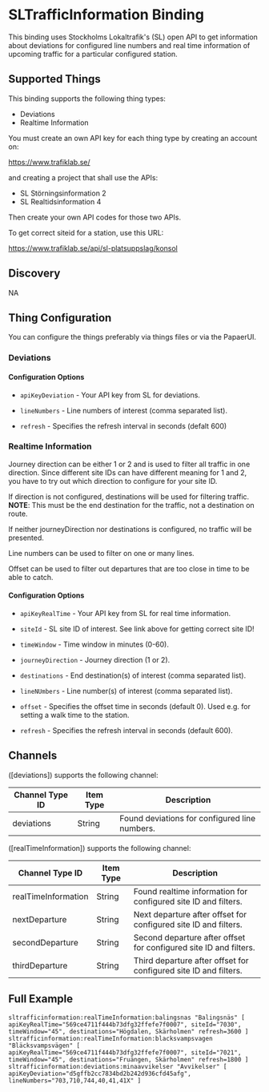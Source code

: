 # SLTrafficInformation Binding

This binding uses Stockholms Lokaltrafik's (SL) open API to get information about deviations for configured line numbers and real time information of upcoming traffic for a particular configured station.


## Supported Things

This binding supports the following thing types:

- Deviations
- Realtime Information

You must create an own API key for each thing type by creating an account on:

https://www.trafiklab.se/

and creating a project that shall use the APIs:

- SL Störningsinformation 2
- SL Realtidsinformation 4

Then create your own API codes for those two APIs.

To get correct siteid for a station, use this URL:

https://www.trafiklab.se/api/sl-platsuppslag/konsol

## Discovery

NA


## Thing Configuration

You can configure the things preferably via things files or via the PapaerUI.

### Deviations

#### Configuration Options

*   `apiKeyDeviation` - Your API key from SL for deviations.

*   `lineNumbers` - Line numbers of interest (comma separated list).

*   `refresh` - Specifies the refresh interval in seconds (defalt 600)

### Realtime Information

Journey direction can be either 1 or 2 and is used to filter all traffic in one direction. 
Since different site IDs can have different meaning for 1 and 2, you have to try out which direction to configure for your site ID.

If direction is not configured, destinations will be used for filtering traffic.
**NOTE**: This must be the end destination for the traffic, not a destination on route.

If neither journeyDirection nor destinations is configured, no traffic will be presented.

Line numbers can be used to filter on one or many lines.

Offset can be used to filter out departures that are too close in time to be able to catch.



#### Configuration Options 

*   `apiKeyRealTime` - Your API key from SL for real time information.

*   `siteId` - SL site ID of interest. See link above for getting correct site ID!

*   `timeWindow` - Time window in minutes (0-60).

*   `journeyDirection` - Journey direction (1 or 2).

*   `destinations` - End destination(s) of interest (comma separated list).

*   `lineNUmbers` - Line number(s) of interest (comma separated list).

*   `offset` - Specifies the offset time in seconds (default 0). Used e.g. for setting a walk time to the station.

*   `refresh` - Specifies the refresh interval in seconds (default 600).


## Channels

([deviations]) supports the following channel:

| Channel Type ID     | Item Type | Description                       |
|------------|--------|-----------------------------------------------|
| deviations | String | Found deviations for configured  line numbers.|

([realTimeInformation]) supports the following channel:

| Channel Type ID     | Item Type | Description                                                          |
|------------|--------|----------------------------------------------------------------------------------|
| realTimeInformation | String | Found realtime information for configured site ID and filters.          |
| nextDeparture       | String | Next departure after offset for configured site ID and filters.         |
| secondDeparture     | String | Second departure after offset for configured site ID and filters.       |
| thirdDeparture      | String | Third departure after offset for configured site ID and filters.        |


## Full Example


```
sltrafficinformation:realTimeInformation:balingsnas "Balingsnäs" [ apiKeyRealTime="569ce4711f444b73dfg32ffefe7f0007", siteId="7030", timeWindow="45", destinations="Högdalen, Skärholmen" refresh=3600 ]
sltrafficinformation:realTimeInformation:blacksvampsvagen "Bläcksvampsvägen" [ apiKeyRealTime="569ce4711f444b73dfg32ffefe7f0007", siteId="7021", timeWindow="45", destinations="Fruängen, Skärholmen" refresh=1800 ]
sltrafficinformation:deviations:minaavvikelser "Avvikelser" [ apiKeyDeviation="d5gffb2cc7834bd2b242d936cfd45afg", lineNumbers="703,710,744,40,41,41X" ]

```

